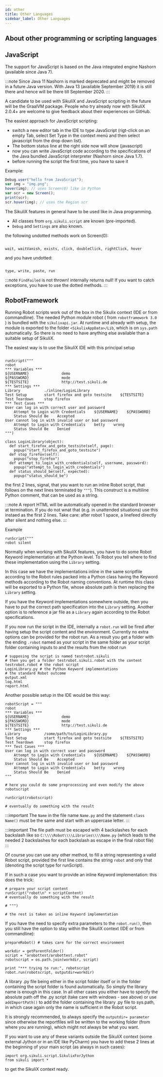 ```yaml
---
id: other
title: Other Languages
sidebar_label: Other Languages
---
```


## About other programming or scripting languages

## JavaScript
The support for JavaScript is based on the Java integrated engine Nashorn (available since Java 7).

:::note
Since Java 11 Nashorn is marked deprecated and might be removed in a future Java version. With Java 13 (available September 2019) it is still there and hence will be there till September 2020.
:::

A candidate to be used with SikuliX and JavaScript scripting in the future will be the GraalVM package. People who try already now with SikuliX 2.0.4+ are welcome to give feedback about their experiences on GitHub.

The easiest approach for JavaScript scripting:
- switch a new editor tab in the IDE to type JavaScript (rigt-click on an empty Tab, select Set Type in the context menü and then select javascript from the drop down list).
- The bottom status line at the right side now will show (javascript)
- now you can write JavaScript code according to the specifications of the Java bundled JavaScript interpreter (Nashorn since Java 1.7).
- before running the script the first time, you have to save it

Example: 

```js
Debug.user("hello from JavaScript");
var img = "img.png";
hover(img); // uses Screen(0) like in Python
var scr = new Screen();
print(scr);
scr.hover(img); // uses the Region scr
```
The SikuliX features in general have to be used like in Java programming.
- All classes from ```org.sikuli.script``` are known (pre-imported).
- ```Debug``` and ```Settings``` are also known.

the following undotted methods work on Screen(0):

<code>
wait, waitVanish, exists, click, doubleClick, rightClick, hover
</code>

and you have undotted:

<code>
type, write, paste, run
</code>

:::note
```FindFailed``` is not thrown! internally returns null!
If you want to catch exceptions, you have to use the dotted methods.
:::

## RobotFramework

Running Robot scripts work out of the box in the Sikulix context (IDE or from commandline). The needed Python module robot ( from ```robotframework 3.0``` ) is bundled with the ```sikulixapi.jar```. At runtime and already with setup, the module is exported to the folder ```<SikulixAppData>/Lib```, which is on ```sys.path``` automatically. So there is no need to have anything else available than a suitable setup of SikuliX.

The easiest way is to use the SikuliX IDE with this principal setup

```code

runScript("""
robot
*** Variables ***
${USERNAME}               demo
${PASSWORD}               mode
${TESTSITE}               http://test.sikuli.de
*** Settings ***
Library           ./inline/LoginLibrary
Test Setup        start firefox and goto testsite    ${TESTSITE}
Test Teardown     stop firefox
*** Test Cases ***
User can log in with correct user and password
    Attempt to Login with Credentials    ${USERNAME}    ${PASSWORD}
    Status Should Be    Accepted
User cannot log in with invalid user or bad password
    Attempt to Login with Credentials    betty    wrong
    Status Should Be    Denied
""")

class LoginLibrary(object):
  def start_firefox_and_goto_testsite(self, page):
    popup("start_firefox_and_goto_testsite")
  def stop_firefox(self):
    popup("stop_firefox")
  def attempt_to_login_with_credentials(self, username, password):
    popup("attempt_to_login_with_credentials")
  def status_should_be(self, expected):
    popup("status_should_be")

```

the first 2 lines, signal, that you want to run an inline Robot script, that follows on the next lines terminated by ```"""```). This construct is a multiline Python comment, that can be used as a string.

:::note
A report HTML will be automatically opened in the standard browser at termination. If you do not wnat that (e.g. in unattended situations) use this instaed as the first 2 lines. Take care: after robot 1 space, a linefeed directly after silent and nothing else.
:::

Example

```code
runScript("""
robot silent
```
Normally when working with SikuliX features, you have to do some Robot Keyword implementation at the Python level. To Robot you tell where to find these implementation using the ```Library``` setting.

In this case we have the implementations inline in the same scriptfile according to the Robot rules packed into a Python class having the Keyword methods according to the Robot naming conventions. At runtime this class will be exported to a Python file, whose absolute path is then replacing the ```Library``` setting.

If you have the Keyword implementations somewhere outside, then you have to put the correct path specification into the ```Library``` setting. Another option is to reference a jar file as a ```Library``` again according to the Robot specifications.

If you now run the script in the IDE, internally a ```robot.run``` will be fired after having setup the script content and the environment. Currently no extra options can be provided for the robot run. As a result you get a folder with the ending ```.robot``` named as your script in the same folder as your script folder containing inputs to and the results from the robot run

```code
# supposing the script is named testrobot.sikuli
# then you get a folder testrobot.sikuli.robot with the content
testrobot.robot # the robot script
LoginLibrary.py # the Python Keyword implementations
# the standard Robot outcome
output.xml
log.html
report.html
```

Another possible setup in the IDE would be this way:

```code
robotScript = """
robot
*** Variables ***
${USERNAME}               demo
${PASSWORD}               mode
${TESTSITE}               http://test.sikuli.de
*** Settings ***
Library           /some/path/to/LoginLibrary.py
Test Setup        start firefox and goto testsite    ${TESTSITE}
Test Teardown     stop firefox
*** Test Cases ***
User can log in with correct user and password
    Attempt to Login with Credentials    ${USERNAME}    ${PASSWORD}
    Status Should Be    Accepted
User cannot log in with invalid user or bad password
    Attempt to Login with Credentials    betty    wrong
    Status Should Be    Denied
"""

# here you could do some preprocessing and even modify the above robotscript

runScript(robotscript)

# eventually do something with the result
```

:::important
The ```Name``` in the file name ```Name.py``` and the statement ```class Name()``` must be the same and start with an uppercase letter.
:::

:::important
The file path must be escaped with 4 backslashes for each backslash like so ```C:\\\\Robot\\\\Libraries\\\\Name.py``` (which leads to the needed 2 backslashes for each backslash as escape in the final robot file)
:::

Of course you can use any other method, to fill a string representing a valid Robot script, provided the first line contains the string ```robot``` and only that (denoting the script type for runScript).

If in such a case you want to provide an inline Keyword implementation: this does the trick:

```code
# prepare your script content
runScript("robot\n" + scriptContent)
# eventually do something with the result

# """)

# the rest is taken as inline Keyword implementation
```
If you have the need to specify extra parameters to the ```robot.run()```, then you still have the option to stay within the SikuliX context (IDE or from commandline):

```code
prepareRobot() # takes care for the correct environment

workdir = getParentFolder()
script = "arobottest/arobottest.robot"
robotscript = os.path.join(workdir, script)

print "*** trying to run:", robotscript
robot.run(robotscript, outputdir=workdir)
```

A library .py file being either in the script folder itself or in the folder containing the script folder is found automatically. So simply the library name is enough in this case. In all other cases you either have to specify the absolute path off the .py script (take care with windows - see above) or use ```addImportPath()``` to add the folder containing the library .py file to sys.path, in which case again only the name is sufficient in the Robot script.

It is strongly recommended, to always specify the ```outputdir= parameter``` since otherwise the reportfiles will be written to the working folder (from where you are running), which might not always be what you want.

If you want to use any of these variants outside the SikuliX context (some external Jython or in an IDE like PyCharm) you have to add these 2 lines at the beginning of your main script (as always in such cases):

```code
import org.sikuli.script.SikulixForJython
from sikuli import *
```
to get the SikuliX context ready.